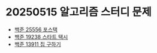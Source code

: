 # 20250515 알고리즘 스터디 문제

- [백준 25556 포스택](https://www.acmicpc.net/problem/25556)
- [백준 19238 스타트 택시](https://www.acmicpc.net/problem/19238)
- [백준 13911 집 구하기](https://www.acmicpc.net/problem/13911)
